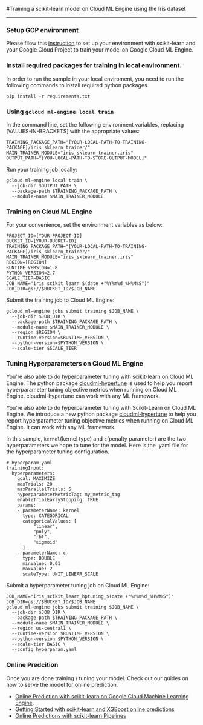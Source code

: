 #Training a scikit-learn model on Cloud ML Engine using the Iris dataset

- - -

### Setup GCP environment
Please fllow this [instruction](https://cloud.google.com/ml-engine/docs/scikit/getting-started-training#before_you_begin) to set up your environment with scikit-learn and your Google Cloud Project to train your model on Google Cloud ML Engine.


### Install required packages for training in local environment.
In order to run the sample in your local enviroment, you need to
run the following commands to install required python packages.
```
pip install -r requirements.txt
```

### Using `gcloud ml-engine local train`
In the command line, set the following environment variables, replacing [VALUES-IN-BRACKETS] with the appropriate values:
```
TRAINING_PACKAGE_PATH="[YOUR-LOCAL-PATH-TO-TRAINING-PACKAGE]/iris_sklearn_trainer/"
MAIN_TRAINER_MODULE="iris_sklearn_trainer.iris"
OUTPUT_PATH="[YOU-LOCAL-PATH-TO-STORE-OUTPUT-MODEL]"
```
Run your training job locally:
```
gcloud ml-engine local train \
  --job-dir $OUTPUT_PATH \
  --package-path $TRAINING_PACKAGE_PATH \
  --module-name $MAIN_TRAINER_MODULE
```

### Training on Cloud ML Engine
For your convenience, set the environment variables as below:
```
PROJECT_ID=[YOUR-PROJECT-ID]
BUCKET_ID=[YOUR-BUCKET-ID]
TRAINING_PACKAGE_PATH="[YOUR-LOCAL-PATH-TO-TRAINING-PACKAGE]/iris_sklearn_trainer/"
MAIN_TRAINER_MODULE="iris_sklearn_trainer.iris"
REGION=[REGION]
RUNTIME_VERSION=1.8
PYTHON_VERSION=2.7
SCALE_TIER=BASIC
JOB_NAME="iris_scikit_learn_$(date +"%Y%m%d_%H%M%S")"
JOB_DIR=gs://$BUCKET_ID/$JOB_NAME
```
Submit the training job to Cloud ML Engine:
```
gcloud ml-engine jobs submit training $JOB_NAME \
  --job-dir $JOB_DIR \
  --package-path $TRAINING_PACKAGE_PATH \
  --module-name $MAIN_TRAINER_MODULE \
  --region $REGION \
  --runtime-version=$RUNTIME_VERSION \
  --python-version=$PYTHON_VERSION \
  --scale-tier $SCALE_TIER
```
### Tuning Hyperparameters on Cloud ML Engine
You're also able to do hyperparameter tuning with scikit-learn on Cloud ML Engine. The python package [cloudml-hypertune](https://pypi.org/project/cloudml-hypertune/) is used to help you report hyperparameter tuning objective metrics when running on Cloud ML Engine. cloudml-hypertune can work with any ML framework.

You're also able to do hyperparameter tuning with Scikit-Learn on Cloud ML Engine. We introduce a new python package [cloudml-hypertune](https://pypi.org/project/cloudml-hypertune/) to help you report hyperparameter tuning objective metrics when running on Cloud ML Engine. It can work with any ML framework.

In this sample, `kernel`(kernel type) and `c`(penalty parameter) are the two hyperparameters we hope to tune for the model. Here is the .yaml file for the hyperparameter tuning configuration.
```
# hyperparam.yaml
trainingInput:
  hyperparameters:
    goal: MAXIMIZE
    maxTrials: 20
    maxParallelTrials: 5
    hyperparameterMetricTag: my_metric_tag
    enableTrialEarlyStopping: TRUE 
    params:
    - parameterName: kernel
      type: CATEGORICAL
      categoricalValues: [
          "linear",
          "poly",
          "rbf",
          "sigmoid"
      ]
    - parameterName: c
      type: DOUBLE
      minValue: 0.01
      maxValue: 2
      scaleType: UNIT_LINEAR_SCALE
```
Submit a hyperparameter tuning job on Cloud ML Engine:
```
JOB_NAME="iris_scikit_learn_hptuning_$(date +"%Y%m%d_%H%M%S")"
JOB_DIR=gs://$BUCKET_ID/$JOB_NAME
gcloud ml-engine jobs submit training $JOB_NAME \
  --job-dir $JOB_DIR \
  --package-path $TRAINING_PACKAGE_PATH \
  --module-name $MAIN_TRAINER_MODULE \
  --region us-central1 \
  --runtime-version $RUNTIME_VERSION \
  --python-version $PYTHON_VERSION \
  --scale-tier BASIC \
  --config hyperparam.yaml
```

### Online Predcition
Once you are done training / tuning your model. Check out our guides on how to serve the model for online prediction.
* [Online Prediction with scikit-learn on Google Cloud Machine Learning Engine](https://github.com/GoogleCloudPlatform/cloudml-samples/blob/master/sklearn/notebooks/Online%20Prediction%20with%20scikit-learn.ipynb).
* [Getting Started with scikit-learn and XGBoost online predictions](https://cloud.google.com/ml-engine/docs/scikit/quickstart)
* [Online Predictions with scikit-learn Pipelines](https://cloud.google.com/ml-engine/docs/scikit/using-pipelines)
